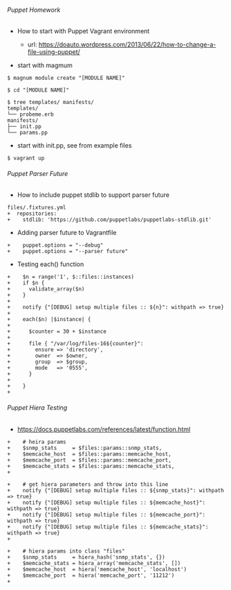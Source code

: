 ###### Puppet Homework ######

* How to start with Puppet Vagrant environment 
  
   -  url: https://doauto.wordpress.com/2013/06/22/how-to-change-a-file-using-puppet/

* start with magmum

```
$ magnum module create "[MODULE NAME]"

$ cd "[MODULE NAME]"

$ tree templates/ manifests/
templates/
└── probeme.erb
manifests/
├── init.pp
└── params.pp
```

* start with init.pp, see from example files

```
$ vagrant up
```

###### Puppet Parser Future #####

* How to include puppet stdlib to support parser future

```
files/.fixtures.yml
+  repositories:
+    stdlib: 'https://github.com/puppetlabs/puppetlabs-stdlib.git'
```

* Adding parser future to Vagrantfile

```
+    puppet.options = "--debug"
+    puppet.options = "--parser future"
```

* Testing each() function

```
+    $n = range('1', $::files::instances)
+    if $n {
+      validate_array($n)
+    }
+
+    notify {"[DEBUG] setup multiple files :: ${n}": withpath => true}
+
+    each($n) |$instance| {
+
+      $counter = 30 + $instance
+
+      file { "/var/log/files-16${counter}":
+        ensure => 'directory',
+        owner  => $owner,
+        group  => $group,
+        mode   => '0555',
+      }
+
+    }
+
```

###### Puppet Hiera Testing ######
  * https://docs.puppetlabs.com/references/latest/function.html

```
+    # heira params
+    $snmp_stats     = $files::params::snmp_stats,
+    $memcache_host  = $files::params::memcache_host,
+    $memcache_port  = $files::params::memcache_port,
+    $memcache_stats = $files::params::memcache_stats,
+

+    # get hiera parameters and throw into this line
+    notify {"[DEBUG] setup multiple files :: ${snmp_stats}": withpath => true}
+    notify {"[DEBUG] setup multiple files :: ${memcache_host}": withpath => true}
+    notify {"[DEBUG] setup multiple files :: ${memcache_port}": withpath => true}
+    notify {"[DEBUG] setup multiple files :: ${memcache_stats}": withpath => true}
+

+    # hiera params into class "files"
+    $snmp_stats     = hiera_hash('snmp_stats', {})
+    $memcache_stats = hiera_array('memcache_stats', [])
+    $memcache_host  = hiera('memcache_host', 'localhost')
+    $memcache_port  = hiera('memcache_port', '11212')
+
```
